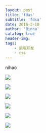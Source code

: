 ```yaml
---
layout: post
title: 'fdas'
subtitle: 'fdsa'
date: 2018-2-10
author: 'Binna'
catalog: true
header-img:
tags:
    - 前端开发
    - css
---
```


nihao

![](https://ofw1nwn63.qnssl.com/blogg/_image/敲爆你脑壳.jpg)

![](https://ofw1nwn63.qnssl.com/blogg/_image/WX20180123-174851@2x.png)

![](https://ofw1nwn63.qnssl.com/blogg/_image/QQ图片20161202155421.jpg)

![](https://ofw1nwn63.qnssl.com/blogg/_image/QQ图片20161202155421.jpg)

![](https://ofw1nwn63.qnssl.com/blogg/_image/avatar.jpg)

![](https://ofw1nwn63.qnssl.com/blogg/_image/WX20180123-174851@2x.png)
